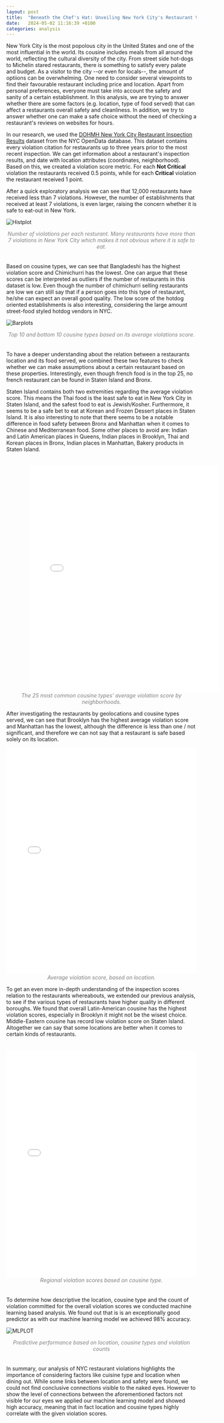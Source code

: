 ```yaml
---
layout: post
title:  "Beneath the Chef's Hat: Unveiling New York City's Restaurant Violations"
date:   2024-05-02 11:16:39 +0100
categories: analysis
---
```

New York City is the most popolous city in the United States and one of the most influential in the world. Its cousine includes meals from all around the world, reflecting the cultural diversity of the city. From street side hot-dogs to Michelin stared restaurants, there is something to satisfy every palate and budget. As a visitor to the city --or even for locals--, the amount of optiions can be overwhelming. One need to consider several viewpoints to find their favourable restaurant including price and location. Apart from personal preferences, everyone must take into account the safety and sanity of a certain establishment. In this analysis, we are trying to answer whether there are some factors (e.g. location, type of food served) that can affect a restaurants overall safety and cleanliness. In addition, we try to answer whether one can make a safe choice without the need of checking a restaurant's reviews on websites for hours.

In our research, we used the [DOHMH New York City Restaurant Inspection Results](https://data.cityofnewyork.us/Health/DOHMH-New-York-City-Restaurant-Inspection-Results/43nn-pn8j/about_data) dataset from the NYC OpenData database. This dataset contains every violation citation for restaurants up to three years prior to the most recent inspection. We can get information about a restaurant's inspection results, and date with location attributes (coordinates, neighborhood). Based on this, we created a violation score metric. For each <b>Not Critical</b> violation the restaurants received 0.5 points, while for each <b>Critical</b> violation the restaurant received 1 point.

After a quick exploratory analysis we can see that 12,000 restaurants have received less than 7 violations. However, the number of establishments that received at least 7 violations, is even larger, raising the concern whether it is safe to eat-out in New York.

![Histplot](/content/dist_no_viol.png)

<center style = "color:#808080; font-style: italic;" width="80%">Number of violations per each resturant. Many restaurants have more than 7 violations in New York City which makes it not obvious where it is safe to eat.
</center>

<div style="margin:35px"></div>

Based on cousine types, we can see that Bangladeshi has the highest violation score and Chimichurri has the lowest. One can argue that these scores can be interpreted as outliers if the number of restaurants in this dataset is low. Even though the number of chimichurri selling restaurants are low we can still say that if a person goes into this type of restaurant, he/she can expect an overall good quality. The low score of the hotdog oriented establishments is also interesting, considering the large amount street-food styled hotdog vendors in NYC.

![Barplots](/content/image.png)

<center style = "color:#808080; font-style: italic;" width="80%">Top 10 and bottom 10 cousine types based on its average violations score.
</center>

<div style="margin:35px"></div>

To have a deeper understanding about the relation between a restaurants location and its food served, we combined these two features to check whether we can make assumptions about a certain restaurant based on these properties. Interestingly, even though french food is in the top 25, no french restaurant can be found in Staten Island and Bronx.

Staten Island contains both two extremities regarding the average violation score. This means the Thai food is the least safe to eat in New York City in Staten Island, and the safest food to eat is Jewish/Kosher. Furthermore, it seems to be a safe bet to eat at Korean and Frozen Dessert places in Staten Island. It is also interesting to note that there seems to be a notable difference in food safety between Bronx and Manhattan when it comes to Chinese and Mediterranean food. Some other places to avoid are: Indian and Latin American places in Queens, Indian places in Brooklyn, Thai and Korean places in Bronx, Indian places in Manhattan, Bakery products in Staten Island.

<div style="margin:35px"></div>
<embed type="text/html" src="/content/bokeh_nyc.html" width="100%" height="600px" style="margin-left:60px">
<center style = "color:#808080; font-style: italic;" width="80%">The 25 most common cousine types' average violation score by neighborhoods.
</center>


After investigating the restaurants by geolocations and cousine types served, we can see that Brooklyn has the highest average violation score and Manhattan has the lowest, although the difference is less than one / not significant, and therefore we can not say that a restaurant is safe based solely on its location.

<embed type="text/html" src="/content/map_nyc.html" width="100%" height="600px">
<center style = "color:#808080; font-style: italic;" width="80%">Average violation score, based on location.
</center>

To get an even more in-depth understanding of the inspection scores relation to the restaurants whereabouts, we extended our previous analysis, to see if the various types of restaurants have higher quality in different boroughs. We found that overall Latin-American cousine has the highest violation scores, especially in Brooklyn it might not be the wisest choice. Middle-Eastern cousine has record low violation score on Staten Island. Altogether we can say that some locations are better when it comes to certain kinds of restaurants. 

<div style="margin:35px"></div>

<embed type="text/html" src="/content/map_2_nyc.html" width="100%" height="600px">
<center style = "color:#808080; font-style: italic;" width="80%">Regional violation scores based on cousine type.
</center>

<div style="margin:35px"></div>

To determine how descriptive the location, cousine type and the count of violation committed for the overall violation scores we conducted machine learning based analysis. We found out that is is an exceptionally good predictor as with our machine learning model we achieved 98% accuracy.  

![MLPLOT](/content/output.png)

<center style = "color:#808080; font-style: italic;" width="80%">Predictive performance based on location, cousine types and violation counts 
</center>

<div style="margin:35px"></div>

In summary, our analysis of NYC restaurant violations highlights the importance of considering factors like cuisine type and location when dining out. While some links between location and safety were found, we could not find conclusive connections visible to the naked eyes. However to show the level of connections between the aforementioned factors not visible for our eyes we applied our machine learning model and showed high accuracy, meaning that in fact location and cousine types highly correlate with the given violation scores.

